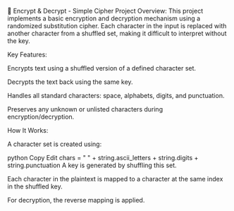 🔐 Encrypt & Decrypt - Simple Cipher Project
Overview:
This project implements a basic encryption and decryption mechanism using a randomized substitution cipher. Each character in the input is replaced with another character from a shuffled set, making it difficult to interpret without the key.

Key Features:

Encrypts text using a shuffled version of a defined character set.

Decrypts the text back using the same key.

Handles all standard characters: space, alphabets, digits, and punctuation.

Preserves any unknown or unlisted characters during encryption/decryption.

How It Works:

A character set is created using:

python
Copy
Edit
chars = " " + string.ascii_letters + string.digits + string.punctuation
A key is generated by shuffling this set.

Each character in the plaintext is mapped to a character at the same index in the shuffled key.

For decryption, the reverse mapping is applied.
